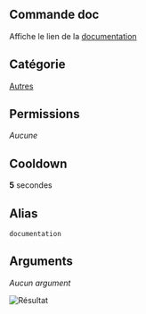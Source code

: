 ## Commande doc
Affiche le lien de la [documentation](../README.md)

## Catégorie
[Autres](../categories/misc.md)

## Permissions
*Aucune*

## Cooldown
**5** secondes

## Alias
`documentation`

## Arguments
*Aucun argument*

![Résultat](https://media.discordapp.net/attachments/976356791451529236/977632033578823740/unknown.png)